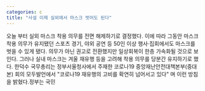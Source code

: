 ```yaml
---
categories: c
title: "사설 이제 실외에서 마스크 벗어도 된다"
---
```

오늘 부터 실외 마스크 착용 의무를 전면 해제하기로 결정했다. 이에 따라 그동안 마스크 착용 의무가 유지됐던 스포츠 경기, 야외 공연 등 50인 이상 행사·집회에서도 마스크를 벗을 수 있게 됐다. 의무가 아닌 권고로 전환했지만 일상회복이 한층 가속화될 것으로 보인다. 그러나 실내 마스크는 겨울 재유행 등을 고려해 착용 의무를 당분간 유지하기로 했다. 한덕수 국무총리는 정부서울청사에서 주재한 코로나19 중앙재난안전대책본부(중대본) 회의 모두발언에서 "코로나19 재유행의 고비를 확연히 넘어서고 있다" 며 이런 방침을 밝혔다.정부는 국민